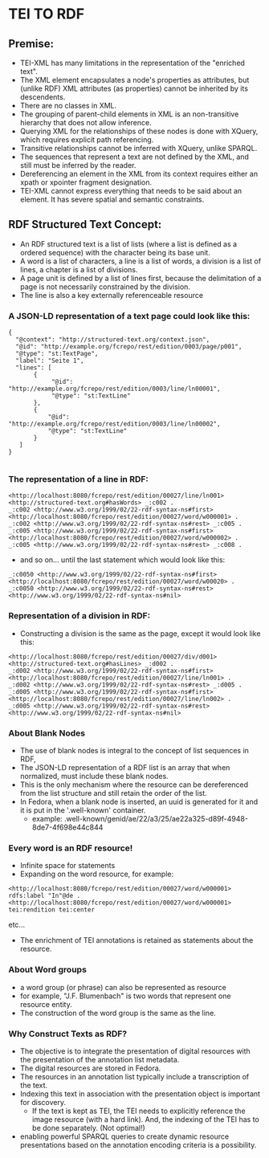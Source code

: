 # TEI TO RDF

## Premise:
* TEI-XML has many limitations in the representation of the "enriched text".  
* The XML element encapsulates a node's properties as attributes, but (unlike RDF) XML attributes (as properties) 
cannot be inherited by its descendents. 
* There are no classes in XML.  
* The grouping of parent-child elements in XML is an non-transitive hierarchy that does not allow inference.  
* Querying XML for the relationships of these nodes is done with XQuery, which requires explicit path referencing.  
* Transitive relationships cannot be inferred with XQuery, unlike SPARQL.  
* The sequences that represent a text are not defined by the XML, and still must be inferred by the reader.
* Dereferencing an element in the XML from its context requires either an xpath or xpointer fragment designation.
* TEI-XML cannot express everything that needs to be said about an element.  It has severe spatial and semantic constraints.

## RDF Structured Text Concept:
* An RDF structured text is a list of lists (where a list is defined as a ordered sequence) with the character being its base unit.  
* A word is a list of characters, a line is a list of words, a division is a list of lines, a chapter is a list of divisions.  
* A page unit is defined by a list of lines first, because the delimitation of a page is not necessarily constrained by the division.
* The line is also a key externally referenceable resource

### A JSON-LD representation of a text page could look like this:
```jsonld
{
  "@context": "http://structured-text.org/context.json",
  "@id": "http://example.org/fcrepo/rest/edition/0003/page/p001",
  "@type": "st:TextPage",
  "label": "Seite 1",
  "lines": [
       {
            "@id": "http://example.org/fcrepo/rest/edition/0003/line/ln00001",
            "@type": "st:TextLine"         
       },
       {
           "@id": "http://example.org/fcrepo/rest/edition/0003/line/ln00002",
           "@type": "st:TextLine"
       }      
   ]
}   
   
```  

### The representation of a line in RDF:
```turtle
<http://localhost:8080/fcrepo/rest/edition/00027/line/ln001> <http://structured-text.org#hasWords> _:c002 .  
_:c002 <http://www.w3.org/1999/02/22-rdf-syntax-ns#first> <http://localhost:8080/fcrepo/rest/edition/00027/word/w000001> .  
_:c002 <http://www.w3.org/1999/02/22-rdf-syntax-ns#rest> _:c005 .  
_:c005 <http://www.w3.org/1999/02/22-rdf-syntax-ns#first> <http://localhost:8080/fcrepo/rest/edition/00027/word/w000002> .  
_:c005 <http://www.w3.org/1999/02/22-rdf-syntax-ns#rest> _:c008 .
```

* and so on... until the last statement which would look like this:  
```turtle
_:c0050 <http://www.w3.org/1999/02/22-rdf-syntax-ns#first> <http://localhost:8080/fcrepo/rest/edition/00027/word/w00020> .  
_:c0050 <http://www.w3.org/1999/02/22-rdf-syntax-ns#rest><http://www.w3.org/1999/02/22-rdf-syntax-ns#nil>
```

### Representation of a division in RDF:
* Constructing a division is the same as the page, except it would look like this:   
```turtle
<http://localhost:8080/fcrepo/rest/edition/00027/div/d001> <http://structured-text.org#hasLines> _:d002 .  
_:d002 <http://www.w3.org/1999/02/22-rdf-syntax-ns#first> <http://localhost:8080/fcrepo/rest/edition/00027/line/ln001> .  
_:d002 <http://www.w3.org/1999/02/22-rdf-syntax-ns#rest> _:d005 .  
_:d005 <http://www.w3.org/1999/02/22-rdf-syntax-ns#first> <http://localhost:8080/fcrepo/rest/edition/00027/line/ln002> .  
_:d005 <http://www.w3.org/1999/02/22-rdf-syntax-ns#rest> <http://www.w3.org/1999/02/22-rdf-syntax-ns#nil>
```

### About Blank Nodes
* The use of blank nodes is integral to the concept of list sequences in RDF, 
* The JSON-LD representation of a RDF list is an array that when normalized, must include these blank nodes.
* This is the only mechanism where the resource can be dereferenced from the list structure and still retain the order of the list.
* In Fedora, when a blank node is inserted, an uuid is generated for it and it is put in the '.well-known' container.
  * example: .well-known/genid/ae/22/a3/25/ae22a325-d89f-4948-8de7-4f698e44c844

### Every word is an RDF resource!  
* Infinite space for statements
* Expanding on the word resource, for example: 
```turtle
<http://localhost:8080/fcrepo/rest/edition/00027/word/w000001> rdfs:label "In"@de .  
<http://localhost:8080/fcrepo/rest/edition/00027/word/w000001> tei:rendition tei:center 
``` 
etc...

* The enrichment of TEI annotations is retained as statements about the resource.

### About Word groups
* a word group (or phrase) can also be represented as resource
* for example, "J.F. Blumenbach" is two words that represent one resource entity.
* The construction of the word group is the same as the line.

### Why Construct Texts as RDF?
* The objective is to integrate the presentation of digital resources with the presentation of the annotation list metadata.
* The digital resources are stored in Fedora.
* The resources in an annotation list typically include a transcription of the text.
* Indexing this text in association with the presentation object is important for discovery.
  * If the text is kept as TEI, the TEI needs to explicitly reference the image resource (with a hard link).  And, the indexing of the TEI
  has to be done separately.  (Not optimal!)
* enabling powerful SPARQL queries to create dynamic resource presentations based on the annotation encoding criteria is a possibility.
  

